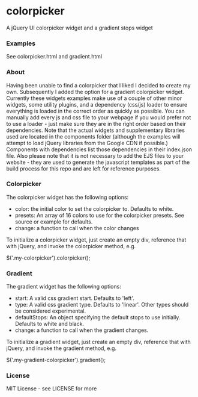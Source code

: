 # colorpicker
A jQuery UI colorpicker widget and a gradient stops widget

### Examples
See colorpicker.html and gradient.html

### About
Having been unable to find a colorpicker that I liked I decided to create my own.  Subsequently I added the option for a gradient colorpicker widget.  Currently these widgets examples make use of a couple of other minor widgets, some utility plugins, and a dependency (css/js) loader to ensure everything is loaded in the correct order as quickly as possible.  You can manually add every js and css file to your webpage if you would prefer not to use a loader - just make sure they are in the right order based on their dependencies.  Note that the actual widgets and supplementary libraries used are located in the components folder (although the examples will attempt to load jQuery libraries from the Google CDN if possible.)  Components with dependencies list those dependencies in their index.json file.  Also please note that it is not necessary to add the EJS files to your website - they are used to generate the javascript templates as part of the build process for this repo and are left for reference purposes.

### Colorpicker
The colorpicker widget has the following options:

- color: the initial color to set the colorpicker to. Defaults to white.
- presets: An array of 16 colors to use for the colorpicker presets.  See source or example for defaults.
- change: a function to call when the color changes

To initialize a colorpicker widget, just create an empty div, reference that with jQuery, and invoke the colorpicker method, e.g.

$('.my-colorpicker').colorpicker();

### Gradient
The gradient widget has the following options:

- start: A valid css gradient start.  Defaults to 'left'.
- type: A valid css gradient type.  Defaults to 'linear'. Other types should be considered experimental.
- defaultStops: An object specifying the default stops to use initially.  Defaults to white and black.
- change: a function to call when the gradient changes.

To initialize a gradient widget, just create an empty div, reference that with jQuery, and invoke the gradient method, e.g.

$('.my-gradient-colorpicker').gradient();

### License
MIT License - see LICENSE for more
